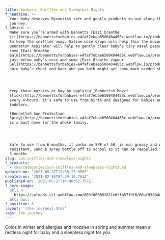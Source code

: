 ```yaml
---
title: Sunburn, Sniffles and Sleepless Nights
f_headline: >-
  Your baby deserves Bennetts® safe and gentle products to use along the
  journey.
f_advice: >-
  Make sure you’re armed with Bennetts [Eazi breathe
  kit](https://bennettsforbabies-e4faf7ebae6500404455c.webflow.io/products/bennetts-eazi-breathe-kit)
  to keep the sniffles away. Saline nose drops will help thin the mucus and
  Bennetts® Aspirator will help to gently clear baby’s tiny nasal passages. Rub
  some [Eazi Breathe
  Balm](https://bennettsforbabies-e4faf7ebae6500404455c.webflow.io/products/bennetts-eazi-breathe-kit)\*
  just below baby’s nose and some [Eazi Breathe Vapour
  Gel](https://bennettsforbabies-e4faf7ebae6500404455c.webflow.io/products/bennetts-eazi-breathe-kit)\*
  onto baby’s chest and back and you both might get some much needed shut-eye.  

  ‍


  Keep those mozzies at bay by applying [Bennetts® Mozzi
  Stick](http://bennettsforbabies-e4faf7ebae6500404455c.webflow.io/products/mozzi-stick)
  every 4-hours. It’s safe to use from birth and designed for babies and
  toddlers.  

  [Bennetts® Sun Protection
  Spray](http://bennettsforbabies-e4faf7ebae6500404455c.webflow.io/products/bennetts-sun-protection-spray)
  is a must have for the whole family.  

  ‍


  Safe to use from 6-months, it packs an SPF of 50, is non greasy and water
  resistant. Send a spray bottle off to school so it can be reapplied.\* From
  3-months
slug: sun-sniffles-and-sleepless-nights
f_products:
  - cms/categories/sun-sniffles-and-sleepless-nights.md
updated-on: '2021-05-27T12:50:25.956Z'
created-on: '2021-02-16T07:39:19.761Z'
published-on: '2021-05-27T14:48:52.757Z'
f_hero-image:
  url: >-
    https://uploads-ssl.webflow.com/603f86085f811e6ffb5719f0/60af958948afcae07963930c_bennettsforbabies---sunburn.jpg
  alt: null
f_position: 6
layout: '[the-journey].html'
tags: the-journey
---
```


Colds in winter and allergies and mozzies in spring and summer mean a restless night for baby and a sleepless night for you.
